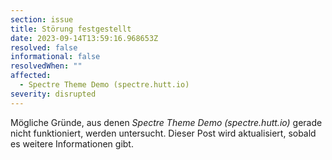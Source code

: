 ```yaml
---
section: issue
title: Störung festgestellt
date: 2023-09-14T13:59:16.968653Z
resolved: false
informational: false
resolvedWhen: ""
affected:
  - Spectre Theme Demo (spectre.hutt.io)
severity: disrupted
---
```

Mögliche Gründe, aus denen *Spectre Theme Demo (spectre.hutt.io)* gerade nicht funktioniert, werden untersucht. Dieser Post wird aktualisiert, sobald es weitere Informationen gibt.

        